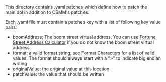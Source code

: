This directory contains .yaml patches which define how to patch the main.dol in addition to CSMM's patches.

Each .yaml file must contain a patches key with a list of following key value pairs:

- boomAddress: The boom street virtual address. You can use [Fortune Street Address Calculator](https://fortunestreetmodding.github.io/calculator) if you do not know the boom street virtual address
- format: a valid format string, see [Format Characters](https://docs.python.org/3/library/struct.html#format-characters) for a list of valid values. The format should always start with a ">" to indicate big endian writing
- originalValue: the original value at this location
- patchValue: the value that should be written